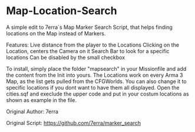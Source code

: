 # Map-Location-Search
A simple edit to 7erra´s Map Marker Search Script, that helps finding locations on the Map instead of Markers. 

Features: 
Live distance from the player to the Locations
Clicking on the Location, centers the Camera on it
Search Bar to look for a specific locations
Can be disabled by the small checkbox

To install, simply place the folder "mapsearch" in your Missionfile and add the content from the Init into yours. 
The Locations work on every Arma 3 Map, as the list gets pulled from the CFGWorlds. You can also change it to specific locations if you dont want to have them all displayed. 
Open the cities.sqf and execlude the upper code and put in your costum locations as shown as example in the file. 

Original Author: 7erra

Original Script: https://github.com/7erra/marker_search

